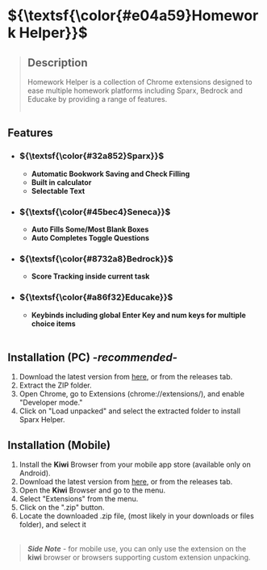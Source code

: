 # **${\textsf{\color{#e04a59}Homework Helper}}$**

> ## Description
> Homework Helper is a collection of Chrome extensions designed to ease multiple homework platforms including Sparx, Bedrock and Educake by providing a range of features.<br><br>

## Features
- ### ${\textsf{\color{#32a852}Sparx}}$
  - **Automatic Bookwork Saving and Check Filling**
  - **Built in calculator<!--, graphing tool ect-->**
  - **Selectable Text**
<!--
- **Built in AI chatbot**
- **Drawing Mode** (pc)
- **Text Selection**
- **Custom Themes**
- **Username Changing**
- **Clock and Timer**
- **Cleaner Menu**
-->
- ### ${\textsf{\color{#45bec4}Seneca}}$
  - **Auto Fills Some/Most Blank Boxes**
  - **Auto Completes Toggle Questions**
- ### ${\textsf{\color{#8732a8}Bedrock}}$
  - **Score Tracking inside current task**
- ### ${\textsf{\color{#a86f32}Educake}}$
  - **Keybinds including global Enter Key and num keys for multiple choice items**
<br><br>
## Installation (PC) *-recommended-*
1. Download the latest version from [here](https://github.com/davedude1011/Homework-Helper/archive/refs/tags/v1.3.1.zip), or from the releases tab.
3. Extract the ZIP folder.
4. Open Chrome, go to Extensions (chrome://extensions/), and enable "Developer mode."
5. Click on "Load unpacked" and select the extracted folder to install Sparx Helper.

## Installation (Mobile)
1. Install the **Kiwi** Browser from your mobile app store (available only on Android).
2. Download the latest version from [here](https://github.com/davedude1011/Homework-Helper/archive/refs/tags/v1.3.1.zip), or from the releases tab.
3. Open the **Kiwi** Browser and go to the menu.
4. Select "Extensions" from the menu.
5. Click on the ".zip" button.
6. Locate the downloaded .zip file, (most likely in your downloads or files folder), and select it
<br><br>
> ***Side Note*** - for mobile use, you can only use the extension on the **kiwi** browser or browsers supporting custom extension unpacking.